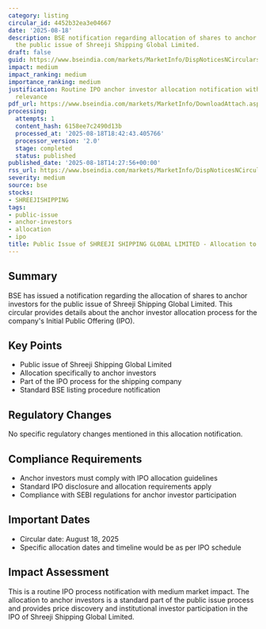 ```yaml
---
category: listing
circular_id: 4452b32ea3e04667
date: '2025-08-18'
description: BSE notification regarding allocation of shares to anchor investors for
  the public issue of Shreeji Shipping Global Limited.
draft: false
guid: https://www.bseindia.com/markets/MarketInfo/DispNoticesNCirculars.aspx?Noticeid={E6F1A59B-9DB3-44A9-B989-E64CDF608036}&noticeno=20250818-56&dt=08/18/2025&icount=56&totcount=77&flag=0
impact: medium
impact_ranking: medium
importance_ranking: medium
justification: Routine IPO anchor investor allocation notification with market information
  relevance
pdf_url: https://www.bseindia.com/markets/MarketInfo/DownloadAttach.aspx?id=20250818-56&attachedId=6b58acdc-eeee-44ed-a3dc-3981236ce7fe
processing:
  attempts: 1
  content_hash: 6158ee7c2490d13b
  processed_at: '2025-08-18T18:42:43.405766'
  processor_version: '2.0'
  stage: completed
  status: published
published_date: '2025-08-18T14:27:56+00:00'
rss_url: https://www.bseindia.com/markets/MarketInfo/DispNoticesNCirculars.aspx?Noticeid={E6F1A59B-9DB3-44A9-B989-E64CDF608036}&noticeno=20250818-56&dt=08/18/2025&icount=56&totcount=77&flag=0
severity: medium
source: bse
stocks:
- SHREEJISHIPPING
tags:
- public-issue
- anchor-investors
- allocation
- ipo
title: Public Issue of SHREEJI SHIPPING GLOBAL LIMITED - Allocation to Anchor Investors
---
```


## Summary

BSE has issued a notification regarding the allocation of shares to anchor investors for the public issue of Shreeji Shipping Global Limited. This circular provides details about the anchor investor allocation process for the company's Initial Public Offering (IPO).

## Key Points

- Public issue of Shreeji Shipping Global Limited
- Allocation specifically to anchor investors
- Part of the IPO process for the shipping company
- Standard BSE listing procedure notification

## Regulatory Changes

No specific regulatory changes mentioned in this allocation notification.

## Compliance Requirements

- Anchor investors must comply with IPO allocation guidelines
- Standard IPO disclosure and allocation requirements apply
- Compliance with SEBI regulations for anchor investor participation

## Important Dates

- Circular date: August 18, 2025
- Specific allocation dates and timeline would be as per IPO schedule

## Impact Assessment

This is a routine IPO process notification with medium market impact. The allocation to anchor investors is a standard part of the public issue process and provides price discovery and institutional investor participation in the IPO of Shreeji Shipping Global Limited.